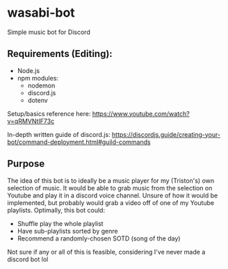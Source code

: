 # wasabi-bot
Simple music bot for Discord

## Requirements (Editing):
  - Node.js
  - npm modules:
    - nodemon
    - discord.js
    - dotenv
    
  Setup/basics reference here: https://www.youtube.com/watch?v=qRMVNtIF73c
  
  In-depth written guide of discord.js: https://discordjs.guide/creating-your-bot/command-deployment.html#guild-commands
  
## Purpose
The idea of this bot is to ideally be a music player for my (Triston's) own selection of music.
It would be able to grab music from the selection on Youtube and play it in a discord voice channel.
Unsure of how it would be implemented, but probably would grab a video off of one of my Youtube playlists.
Optimally, this bot could:
  - Shuffle play the whole playlist
  - Have sub-playlists sorted by genre
  - Recommend a randomly-chosen SOTD (song of the day)
  
 Not sure if any or all of this is feasible, considering I've never made a discord bot lol
